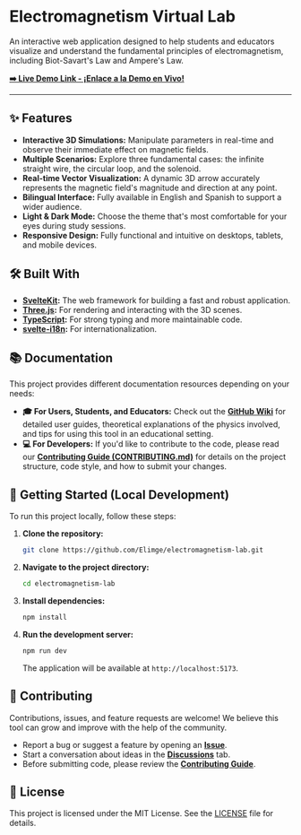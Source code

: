 # Electromagnetism Virtual Lab

An interactive web application designed to help students and educators visualize and understand the fundamental principles of electromagnetism, including Biot-Savart's Law and Ampere's Law.

**[➡️ Live Demo Link - ¡Enlace a la Demo en Vivo!](https://elimge.github.io/electromagnetism-lab/)**

---

## ✨ Features

*   **Interactive 3D Simulations:** Manipulate parameters in real-time and observe their immediate effect on magnetic fields.
*   **Multiple Scenarios:** Explore three fundamental cases: the infinite straight wire, the circular loop, and the solenoid.
*   **Real-time Vector Visualization:** A dynamic 3D arrow accurately represents the magnetic field's magnitude and direction at any point.
*   **Bilingual Interface:** Fully available in English and Spanish to support a wider audience.
*   **Light & Dark Mode:** Choose the theme that's most comfortable for your eyes during study sessions.
*   **Responsive Design:** Fully functional and intuitive on desktops, tablets, and mobile devices.

## 🛠️ Built With

*   **[SvelteKit](https://kit.svelte.dev/):** The web framework for building a fast and robust application.
*   **[Three.js](https://threejs.org/):** For rendering and interacting with the 3D scenes.
*   **[TypeScript](https://www.typescriptlang.org/):** For strong typing and more maintainable code.
*   **[svelte-i18n](https://github.com/cibernox/svelte-i18n):** For internationalization.

## 📚 Documentation

This project provides different documentation resources depending on your needs:

*   **🎓 For Users, Students, and Educators:** Check out the [**GitHub Wiki**](https://github.com/Elimge/electromagnetism-lab/wiki) for detailed user guides, theoretical explanations of the physics involved, and tips for using this tool in an educational setting.
*   **💻 For Developers:** If you'd like to contribute to the code, please read our [**Contributing Guide (CONTRIBUTING.md)**](CONTRIBUTING.md) for details on the project structure, code style, and how to submit your changes.

## 🚀 Getting Started (Local Development)

To run this project locally, follow these steps:

1.  **Clone the repository:**
    ```bash
    git clone https://github.com/Elimge/electromagnetism-lab.git
    ```
2.  **Navigate to the project directory:**
    ```bash
    cd electromagnetism-lab
    ```
3.  **Install dependencies:**
    ```bash
    npm install
    ```
4.  **Run the development server:**
    ```bash
    npm run dev
    ```
    The application will be available at `http://localhost:5173`.

## 🤝 Contributing

Contributions, issues, and feature requests are welcome! We believe this tool can grow and improve with the help of the community.

*   Report a bug or suggest a feature by opening an [**Issue**](https://github.com/Elimge/electromagnetism-lab/issues).
*   Start a conversation about ideas in the [**Discussions**](https://github.com/Elimge/electromagnetism-lab/discussions) tab.
*   Before submitting code, please review the [**Contributing Guide**](CONTRIBUTING.md).

## 📄 License

This project is licensed under the MIT License. See the [LICENSE](LICENSE) file for details.